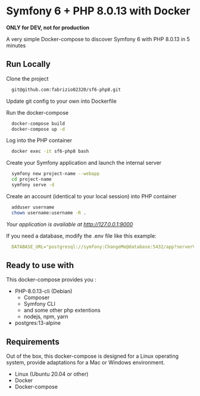 
# Symfony 6 + PHP 8.0.13 with Docker

**ONLY for DEV, not for production**

A very simple Docker-compose to discover Symfony 6 with PHP 8.0.13 in 5 minutes
## Run Locally

Clone the project

```bash
  git@github.com:fabrizio02320/sf6-php8.git
```

Update git config to your own into Dockerfile


Run the docker-compose

```bash
  docker-compose build
  docker-compose up -d
```

Log into the PHP container

```bash
  docker exec -it sf6-php8 bash
```

Create your Symfony application and launch the internal server

```bash
  symfony new project-name --webapp
  cd project-name
  symfony serve -d
```

Create an account (identical to your local session) into PHP container

```bash
  adduser username
  chown username:username -R .
```

*Your application is available at http://127.0.0.1:9000*

If you need a database, modify the .env file like this example:

```yaml
  DATABASE_URL="postgresql://symfony:ChangeMe@database:5432/app?serverVersion=13&charset=utf8"
```

## Ready to use with

This docker-compose provides you :

- PHP-8.0.13-cli (Debian)
    - Composer
    - Symfony CLI
    - and some other php extentions
    - nodejs, npm, yarn
- postgres:13-alpine


## Requirements

Out of the box, this docker-compose is designed for a Linux operating system, provide adaptations for a Mac or Windows environment.

- Linux (Ubuntu 20.04 or other)
- Docker
- Docker-compose
